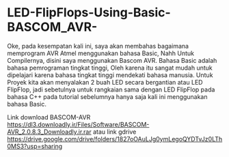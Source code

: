 # LED-FlipFlops-Using-Basic-BASCOM_AVR-
Oke, pada kesempatan kali ini, saya akan membahas bagaimana memprogram AVR Atmel menggunakan bahasa Basic, Nahh Untuk Compilernya, disini saya menggunakan Bascom AVR. Bahasa Basic adalah bahasa pemrograman tingkat tinggi,  Oleh karena itu sangat mudah untuk dipelajari karena bahasa tingkat tinggi mendekati bahasa manusia. Untuk Proyek kita akan menyalakan 2 buah LED secara bergantian atau LED FlipFlop, jadi sebetulnya untuk rangkaian sama dengan LED FlipFlop pada bahasa C++ pada tutorial sebelumnya hanya saja kali ini menggunakan bahasa Basic.

Link download BASCOM-AVR https://dl3.downloadly.ir/Files/Software/BASCOM-AVR_2.0.8.3_Downloadly.ir.rar 
atau link gdrive https://drive.google.com/drive/folders/1827oOAuLJg0ymLegoQYDTvJz0LTh0MS3?usp=sharing
